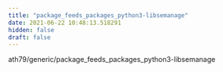 ```yaml
---
title: "package_feeds_packages_python3-libsemanage"
date: 2021-06-22 10:48:13.518291
hidden: false
draft: false
---
```


ath79/generic/package_feeds_packages_python3-libsemanage

